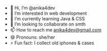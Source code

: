 - 👋 Hi, I’m @anika4dev
- 👀 I’m interested in web development
- 🌱 I’m currently learning Java & CSS
- 💞️ I’m looking to collaborate on smth
- 📫 How to reach me anika4dev@gmail.com
- 😄 Pronouns: she/her
- ⚡ Fun fact: I collect old iphones & cases

<!---
anika4dev/anika4dev is a ✨ special ✨ repository because its `README.md` (this file) appears on your GitHub profile.
You can click the Preview link to take a look at your changes.
--->
